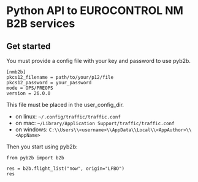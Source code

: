 # Python API to EUROCONTROL NM B2B services

## Get started

You must provide a config file with your key and password to use pyb2b.

```text
[nmb2b]
pkcs12_filename = path/to/your/p12/file
pkcs12_password = your_password
mode = OPS/PREOPS
version = 26.0.0
```

This file must be placed in the user_config_dir.

- on linux: `~/.config/traffic/traffic.conf`
- on mac: `~/Library/Application Support/traffic/traffic.conf`
- on windows: `C:\\Users\\<username>\\AppData\\Local\\<AppAuthor>\\<AppName>`

Then you start using pyb2b:

```python:
from pyb2b import b2b

res = b2b.flight_list("now", origin="LFBO")
res
```
